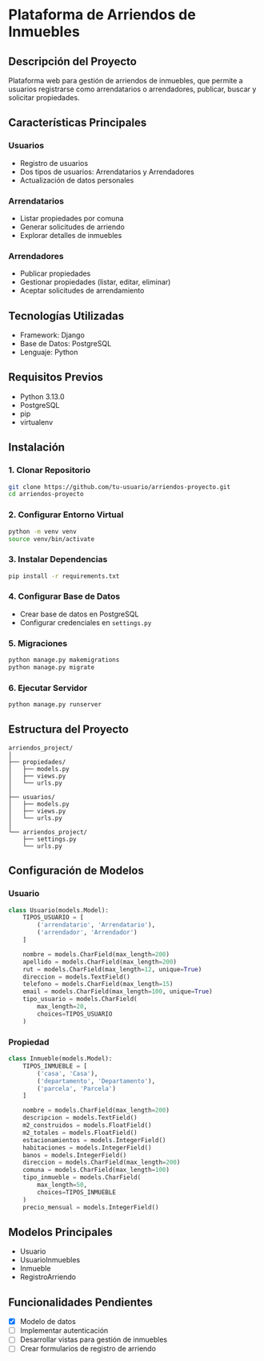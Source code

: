 # Plataforma de Arriendos de Inmuebles

## Descripción del Proyecto
Plataforma web para gestión de arriendos de inmuebles, que permite a usuarios registrarse como arrendatarios o arrendadores, publicar, buscar y solicitar propiedades.

## Características Principales

### Usuarios
- Registro de usuarios
- Dos tipos de usuarios: Arrendatarios y Arrendadores
- Actualización de datos personales

### Arrendatarios
- Listar propiedades por comuna
- Generar solicitudes de arriendo
- Explorar detalles de inmuebles

### Arrendadores
- Publicar propiedades
- Gestionar propiedades (listar, editar, eliminar)
- Aceptar solicitudes de arrendamiento

## Tecnologías Utilizadas
- Framework: Django
- Base de Datos: PostgreSQL
- Lenguaje: Python

## Requisitos Previos
- Python 3.13.0
- PostgreSQL
- pip
- virtualenv

## Instalación

### 1. Clonar Repositorio
```bash
git clone https://github.com/tu-usuario/arriendos-proyecto.git
cd arriendos-proyecto
```

### 2. Configurar Entorno Virtual
```bash
python -m venv venv
source venv/bin/activate
```

### 3. Instalar Dependencias
```bash
pip install -r requirements.txt
```

### 4. Configurar Base de Datos
- Crear base de datos en PostgreSQL
- Configurar credenciales en `settings.py`

### 5. Migraciones
```bash
python manage.py makemigrations
python manage.py migrate
```

### 6. Ejecutar Servidor
```bash
python manage.py runserver
```

## Estructura del Proyecto
```
arriendos_project/
│
├── propiedades/
│   ├── models.py
│   ├── views.py
│   └── urls.py
│
├── usuarios/
│   ├── models.py
│   ├── views.py
│   └── urls.py
│
└── arriendos_project/
    ├── settings.py
    └── urls.py
```

## Configuración de Modelos

### Usuario
```python
class Usuario(models.Model):
    TIPOS_USUARIO = [
        ('arrendatario', 'Arrendatario'),
        ('arrendador', 'Arrendador')
    ]

    nombre = models.CharField(max_length=200)
    apellido = models.CharField(max_length=200)
    rut = models.CharField(max_length=12, unique=True)
    direccion = models.TextField()
    telefono = models.CharField(max_length=15)
    email = models.CharField(max_length=100, unique=True)
    tipo_usuario = models.CharField(
        max_length=20, 
        choices=TIPOS_USUARIO
    )
```

### Propiedad
```python
class Inmueble(models.Model):
    TIPOS_INMUEBLE = [
        ('casa', 'Casa'),
        ('departamento', 'Departamento'),
        ('parcela', 'Parcela')
    ]

    nombre = models.CharField(max_length=200)
    descripcion = models.TextField()
    m2_construidos = models.FloatField()
    m2_totales = models.FloatField()
    estacionamientos = models.IntegerField()
    habitaciones = models.IntegerField()
    banos = models.IntegerField()
    direccion = models.CharField(max_length=200)
    comuna = models.CharField(max_length=100)
    tipo_inmueble = models.CharField(
        max_length=50, 
        choices=TIPOS_INMUEBLE
    )
    precio_mensual = models.IntegerField()
```

## Modelos Principales
- Usuario
- UsuarioInmuebles
- Inmueble
- RegistroArriendo

## Funcionalidades Pendientes
- [x] Modelo de datos
- [ ] Implementar autenticación
- [ ] Desarrollar vistas para gestión de inmuebles
- [ ] Crear formularios de registro de arriendo
